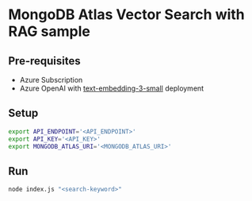 # MongoDB Atlas Vector Search with RAG sample

## Pre-requisites
- Azure Subscription
- Azure OpenAI with [text-embedding-3-small](https://learn.microsoft.com/en-us/azure/ai-services/openai/concepts/models#embeddings) deployment

## Setup
```bash
export API_ENDPOINT='<API_ENDPOINT>'
export API_KEY='<API_KEY>'
export MONGODB_ATLAS_URI='<MONGODB_ATLAS_URI>'
```

## Run
```bash
node index.js "<search-keyword>"
```
